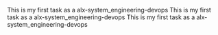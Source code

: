 This is my first task as a alx-system_engineering-devops
This is my first task as a alx-system_engineering-devops
This is my first task as a alx-system_engineering-devops
